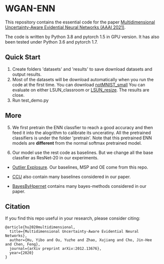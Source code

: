 # WGAN-ENN

This repository contains the essential code for the paper [Multidimensional Uncertainty-Aware Evidential Neural Networks (AAAI 2021)](https://arxiv.org/abs/2012.13676).

The code is written by Python 3.8 and pytorch 1.5 in GPU version. It has also been tested under Python 3.6 and pytorch 1.7.

## Quick Start

1. Create folders 'datasets' and 'results' to save download datasets and output results.
2. Most of the datasets will be download automatically when you run the code at the first time. 
   You can download [notMNIST_small](http://yaroslavvb.com/upload/notMNIST/)
   You can evaluate on either LSUN_classroom or [LSUN_resize](https://www.dropbox.com/s/moqh2wh8696c3yl/LSUN_resize.tar.gz?file_subpath=%2FLSUN_resize). The results are close.
3. Run test_demo.py

## More
5. We first pretrain the ENN classfier to reach a good accuracy and then feed it into the alogrithm to calibrate its unceratiny.
   All the pretrained classifiers is under the folder 'pretrain'. 
   Note that this pretrained ENN models are **different** from the normal softmax pretrained model.
  
5. Our model use the rest code as baselines. But we change all the base classfier as ResNet-20 in our experiments.

 * [Outlier Explosure](https://github.com/hendrycks/outlier-exposure).  Our baselines, MSP and OE come from this repo.
 
 * [CCU](https://github.com/AlexMeinke/certified-certain-uncertainty) also contain many baselines considered in our paper. 
 
 * [BayesByHpernet](https://github.com/pawni/BayesByHypernet) contains many bayes-methods considered in our paper.



## Citation

If you find this repo useful in your research, please consider citing:

    @article{hu2020multidimensional,
      title={Multidimensional Uncertainty-Aware Evidential Neural Networks},
      author={Hu, Yibo and Ou, Yuzhe and Zhao, Xujiang and Cho, Jin-Hee and Chen, Feng},
      journal={arXiv preprint arXiv:2012.13676},
      year={2020}
    }
